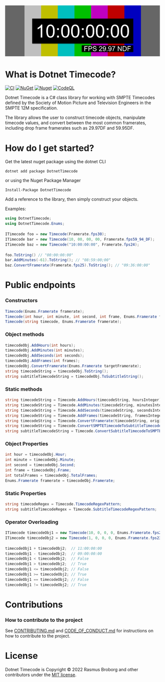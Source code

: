 ![Image of a non drop frame timecode.](https://github.com/RasmusBroborg/DotnetTimecode/blob/main/assets/DotnetTimecode_asset_2997NDF.png)

# What is Dotnet Timecode?

[![CI](https://github.com/RasmusBroborg/DotnetTimecode/actions/workflows/ci.yml/badge.svg)](https://github.com/RasmusBroborg/DotnetTimecode/actions/workflows/ci.yml)
[![NuGet](https://img.shields.io/nuget/v/DotnetTimecode.svg)](https://www.nuget.org/packages/DotnetTimecode/)
[![Nuget](https://img.shields.io/nuget/dt/DotnetTimecode.svg)](https://nuget.org/packages/DotnetTimecode)
[![CodeQL](https://github.com/RasmusBroborg/DotnetTimecode/actions/workflows/codeql.yml/badge.svg)](https://github.com/RasmusBroborg/DotnetTimecode/actions/workflows/codeql.yml)

Dotnet Timecode is a C# class library for working with SMPTE Timecodes defined by the Society of Motion Picture and Television Engineers in the SMPTE 12M specification.

The library allows the user to construct timecode objects, manipulate timecode values, and convert between the most common framerates, including drop frame framerates such as 29.97DF and 59.95DF.

# How do I get started?

Get the latest nuget package using the dotnet CLI

```
dotnet add package DotnetTimecode
```

or using the Nuget Package Manager

```
Install-Package DotnetTimecode
```

Add a reference to the library, then simply construct your objects.

Examples:

```csharp
using DotnetTimecode;
using DotnetTimecode.Enums;

ITimecode foo = new Timecode(Framerate.fps30);
ITimecode bar = new Timecode(10, 00, 00, 00, Framerate.fps59_94_DF);
ITimecode baz = new Timecode("10:00:00:00", Framerate.fps24);

foo.ToString() // "00:00:00:00"
bar.AddMinutes(-61).ToString(); // "08:59:00;00"
baz.ConvertFramerate(Framerate.fps25).ToString(); // "09:36:00:00"
```

# Public endpoints

### Constructors

```csharp
Timecode(Enums.Framerate framerate);
Timecode(int hour, int minute, int second, int frame, Enums.Framerate framerate);
Timecode(string timecode, Enums.Framerate framerate);
```

### Object methods

```csharp
timecodeObj.AddHours(int hours);
timecodeObj.AddMinutes(int minutes);
timecodeObj.AddSeconds(int seconds);
timecodeObj.AddFrames(int frames);
timecodeObj.ConvertFramerate(Enums.Framerate targetFramerate);
string timecodeString = timecodeObj.ToString();
string subtitleTimecodeString = timecodeObj.ToSubtitleString();
```

### Static methods

```csharp
string timecodeString = Timecode.AddHours(timecodeString, hoursInteger);
string timecodeString = Timecode.AddMinutes(timecodeString, minutesInteger);
string timecodeString = Timecode.AddSeconds(timecodeString, secondsInteger);
string timecodeString = Timecode.AddFrames(timecodeString, framesInteger);
string timecodeString = Timecode.ConvertFramerate(timecodeString, originalFramerateEnum, targetFramerateEnum);
string timecodeString = Timecode.ConvertSMPTETimecodeToSubtitleTimecode(srtTimecodeString, framerateEnum);
string subtitleTimecodeString = Timecode.ConvertSubtitleTimecodeToSMPTETimecode(timecodeString, framerateEnum);
```

### Object Properties

```csharp
int hour = timecodeObj.Hour;
int minute = timecodeObj.Minute;
int second = timecodeObj.Second;
int frame = timecodeObj.Frame;
int totalFrames = timecodeObj.TotalFrames;
Enums.Framerate framerate = timecodeObj.Framerate;
```

### Static Properties

```csharp
string timecodeRegex = Timecode.TimecodeRegexPattern;
string subtitleTimecodeRegex = Timecode.SubtitleTimecodeRegexPattern;
```

### Operator Overloading

```csharp
ITimecode timecodeObj1 = new Timecode(10, 0, 0, 0, Enums.Framerate.fps23_976); // 10:00:00:00
ITimecode timecodeObj2 = new Timecode(1, 0, 0, 0, Enums.Framerate.fps23_976); // 01:00:00:00

timecodeObj1 + timecodeObj2;  // 11:00:00:00
timecodeObj1 - timecodeObj2;  // 09:00:00:00
timecodeObj1 < timecodeObj2;  // False
timecodeObj1 > timecodeObj2;  // True
timecodeObj1 <= timecodeObj2; // False
timecodeObj1 >= timecodeObj2; // True
timecodeObj1 == timecodeObj2; // False
timecodeObj1 != timecodeObj2; // True
```

# Contributions

### How to contribute to the project

See [CONTRIBUTING.md](https://github.com/RasmusBroborg/DotnetTimecode/blob/master/CONTRIBUTING.md) and [CODE_OF_CONDUCT.md](https://github.com/RasmusBroborg/DotnetTimecode/blob/master/CODE_OF_CONDUCT.md) for instructions on how to contribute to the project.

# License

Dotnet Timecode is Copyright &copy; 2022 Rasmus Broborg and other contributors under the [MIT license](LICENSE.txt).
